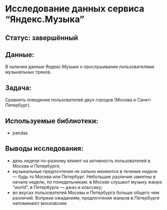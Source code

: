 # Исследование данных сервиса “Яндекс.Музыка”
## Статус: завершённый
## Данные:
В наличии данные Яндекс.Музыки о прослушивании пользователями музыкальных треков.
## Задача:
Сравнить поведение пользователей двух городов (Москва и Санкт-Петербург).
## Используемые библиотеки:
- pandas
## Выводы исследования:
- день недели по-разному влияет на активность пользователей в Москве и Петербурге;
- музыкальные предпочтения не сильно меняются в течение недели — будь то Москва или Петербург. Небольшие различия заметны в начале недели, по понедельникам: в Москве слушают музыку жанра “world”, в Петербурге — джаз и классику;
- во вкусах пользователей Москвы и Петербурга больше общего чем различий. Вопреки ожиданиям, предпочтения жанров в Петербурге напоминают московские.

